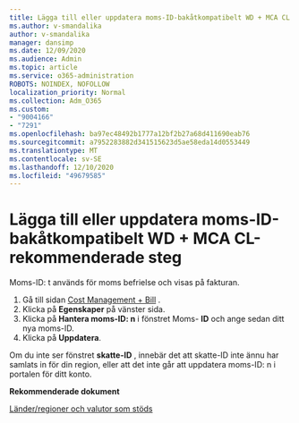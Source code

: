 ```yaml
---
title: Lägga till eller uppdatera moms-ID-bakåtkompatibelt WD + MCA CL _ rekommenderade steg
ms.author: v-smandalika
author: v-smandalika
manager: dansimp
ms.date: 12/09/2020
ms.audience: Admin
ms.topic: article
ms.service: o365-administration
ROBOTS: NOINDEX, NOFOLLOW
localization_priority: Normal
ms.collection: Adm_O365
ms.custom:
- "9004166"
- "7291"
ms.openlocfilehash: ba97ec48492b1777a12bf2b27a68d411690eab76
ms.sourcegitcommit: a7952283882d341515623d5ae58eda14d0553449
ms.translationtype: MT
ms.contentlocale: sv-SE
ms.lasthandoff: 12/10/2020
ms.locfileid: "49679585"
---
```

# <a name="add-or-update-vattax-id---legacy-wd--mca-cl---recommended-steps"></a>Lägga till eller uppdatera moms-ID-bakåtkompatibelt WD + MCA CL-rekommenderade steg

Moms-ID: t används för moms befrielse och visas på fakturan.

1. Gå till sidan [Cost Management + Bill](https://ms.portal.azure.com/#blade/Microsoft_Azure_GTM/ModernBillingMenuBlade/Overview) . 
2. Klicka på **Egenskaper** på vänster sida. 
3. Klicka på **Hantera moms-ID: n** i fönstret Moms- **ID** och ange sedan ditt nya moms-ID.
4. Klicka på **Uppdatera**. 

Om du inte ser fönstret **skatte-ID** , innebär det att skatte-ID inte ännu har samlats in för din region, eller att det inte går att uppdatera moms-ID: n i portalen för ditt konto.

**Rekommenderade dokument**

[Länder/regioner och valutor som stöds](https://azure.microsoft.com/pricing/faq/)

